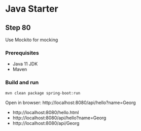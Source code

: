# Java Starter #

## Step 80

Use Mockito for mocking

### Prerequisites
- Java 11 JDK
- Maven

### Build and run

```shell
mvn clean package spring-boot:run
```

Open in browser: http://localhost:8080/api/hello?name=Georg
- http://localhost:8080/hello.html
- http://localhost:8080/api/hello?name=Georg
- http://localhost:8080/api/Georg
